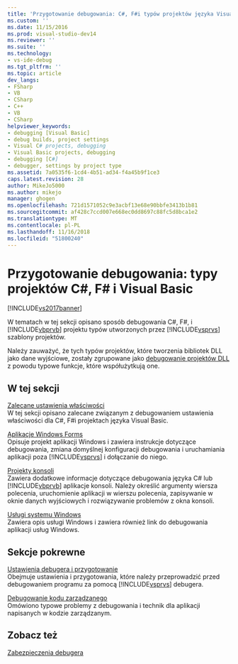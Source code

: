 ```yaml
---
title: 'Przygotowanie debugowania: C#, F#i typów projektów języka Visual Basic | Dokumentacja firmy Microsoft'
ms.custom: ''
ms.date: 11/15/2016
ms.prod: visual-studio-dev14
ms.reviewer: ''
ms.suite: ''
ms.technology:
- vs-ide-debug
ms.tgt_pltfrm: ''
ms.topic: article
dev_langs:
- FSharp
- VB
- CSharp
- C++
- VB
- CSharp
helpviewer_keywords:
- debugging [Visual Basic]
- debug builds, project settings
- Visual C# projects, debugging
- Visual Basic projects, debugging
- debugging [C#]
- debugger, settings by project type
ms.assetid: 7a0535f6-1cd4-4b51-ad34-f4a45b9f1ce3
caps.latest.revision: 28
author: MikeJo5000
ms.author: mikejo
manager: ghogen
ms.openlocfilehash: 721d1571052c9e3acbf13e68e90bbfe3413b1b81
ms.sourcegitcommit: af428c7ccd007e668ec0dd8697c88fc5d8bca1e2
ms.translationtype: MT
ms.contentlocale: pl-PL
ms.lasthandoff: 11/16/2018
ms.locfileid: "51800240"
---
```

# <a name="debugging-preparation-c-f-and-visual-basic-project-types"></a>Przygotowanie debugowania: typy projektów C#, F# i Visual Basic
[!INCLUDE[vs2017banner](../includes/vs2017banner.md)]

W tematach w tej sekcji opisano sposób debugowania C#, F#, i [!INCLUDE[vbprvb](../includes/vbprvb-md.md)] projektu typów utworzonych przez [!INCLUDE[vsprvs](../includes/vsprvs-md.md)] szablony projektów.  
  
 Należy zauważyć, że tych typów projektów, które tworzenia bibliotek DLL jako dane wyjściowe, zostały zgrupowane jako [debugowanie projektów DLL](../debugger/debugging-dll-projects.md) z powodu typowe funkcje, które współużytkują one.  
  
## <a name="in-this-section"></a>W tej sekcji  
 [Zalecane ustawienia właściwości](../debugger/managed-debugging-recommended-property-settings.md)  
 W tej sekcji opisano zalecane związanym z debugowaniem ustawienia właściwości dla C#, F#i projektach języka Visual Basic.  
  
 [Aplikacje Windows Forms](../debugger/debugging-preparation-windows-forms-applications.md)  
 Opisuje projekt aplikacji Windows i zawiera instrukcje dotyczące debugowania, zmiana domyślnej konfiguracji debugowania i uruchamiania aplikacji poza [!INCLUDE[vsprvs](../includes/vsprvs-md.md)] i dołączanie do niego.  
  
 [Projekty konsoli](../debugger/debugging-preparation-console-projects.md)  
 Zawiera dodatkowe informacje dotyczące debugowania języka C# lub [!INCLUDE[vbprvb](../includes/vbprvb-md.md)] aplikacje konsoli. Należy określić argumenty wiersza polecenia, uruchomienie aplikacji w wierszu polecenia, zapisywanie w oknie danych wyjściowych i rozwiązywanie problemów z okna konsoli.  
  
 [Usługi systemu Windows](../debugger/debugging-preparation-windows-services.md)  
 Zawiera opis usługi Windows i zawiera również link do debugowania aplikacji usług Windows.  
  
## <a name="related-sections"></a>Sekcje pokrewne  
 [Ustawienia debugera i przygotowanie](../debugger/debugger-settings-and-preparation.md)  
 Obejmuje ustawienia i przygotowania, które należy przeprowadzić przed debugowaniem programu za pomocą [!INCLUDE[vsprvs](../includes/vsprvs-md.md)] debugera.  
  
 [Debugowanie kodu zarządzanego](../debugger/debugging-managed-code.md)  
 Omówiono typowe problemy z debugowania i technik dla aplikacji napisanych w kodzie zarządzanym.  
  
## <a name="see-also"></a>Zobacz też  
 [Zabezpieczenia debugera](../debugger/debugger-security.md)



